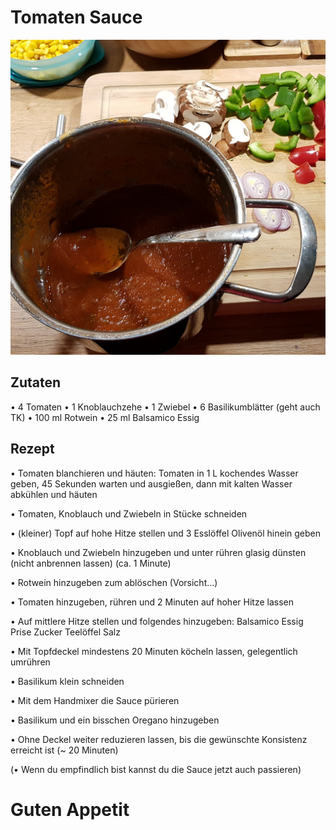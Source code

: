 # Tomaten Sauce

![result](build/Tomato_Sauce.jpg "Build")

## Zutaten
• 4 Tomaten
• 1 Knoblauchzehe
• 1 Zwiebel
• 6 Basilikumblätter (geht auch TK)
• 100 ml Rotwein
• 25 ml Balsamico Essig

## Rezept
• Tomaten blanchieren und häuten: 
Tomaten in 1 L kochendes Wasser geben, 45 Sekunden warten und ausgießen, dann mit kalten Wasser abkühlen und häuten

• Tomaten, Knoblauch und Zwiebeln in Stücke schneiden

• (kleiner) Topf auf hohe Hitze stellen und 3 Esslöffel Olivenöl hinein geben

• Knoblauch und Zwiebeln hinzugeben und unter rühren glasig dünsten (nicht anbrennen lassen) (ca. 1 Minute)

• Rotwein hinzugeben zum ablöschen (Vorsicht...)

• Tomaten hinzugeben, rühren und 2 Minuten auf hoher Hitze lassen

• Auf mittlere Hitze stellen und folgendes hinzugeben:
Balsamico Essig
Prise Zucker
Teelöffel Salz

• Mit Topfdeckel mindestens 20 Minuten köcheln lassen, gelegentlich umrühren

• Basilikum klein schneiden

• Mit dem Handmixer die Sauce pürieren

• Basilikum und ein bisschen Oregano hinzugeben

• Ohne Deckel weiter reduzieren lassen, bis die gewünschte Konsistenz erreicht ist (~ 20 Minuten)

(• Wenn du empfindlich bist kannst du die Sauce jetzt auch passieren)

# Guten Appetit
